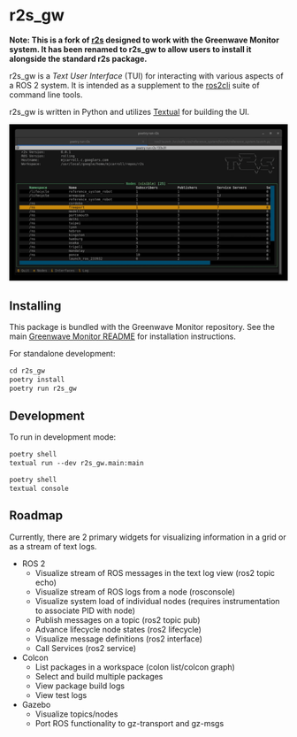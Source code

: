 # r2s_gw

**Note: This is a fork of [r2s](https://github.com/mjcarroll/r2s) designed to work with the Greenwave Monitor system. It has been renamed to r2s_gw to allow users to install it alongside the standard r2s package.**

r2s_gw is a _Text User Interface_ (TUI) for interacting with various aspects of a ROS 2 system.
It is intended as a supplement to the [ros2cli](https://github.com/ros2/ros2cli) suite of command line tools.


r2s_gw is written in Python and utilizes [Textual](https://github.com/textualize/textual/) for building the UI.

![Alt Text](doc/r2s.gif)


## Installing

This package is bundled with the Greenwave Monitor repository. See the main [Greenwave Monitor README](../README.md) for installation instructions.

For standalone development:

```
cd r2s_gw
poetry install
poetry run r2s_gw
```

## Development

To run in development mode:

```
poetry shell
textual run --dev r2s_gw.main:main
```

```
poetry shell
textual console
```

## Roadmap

Currently, there are 2 primary widgets for visualizing information in a grid or as a stream of text logs.

* ROS 2
  * Visualize stream of ROS messages in the text log view (ros2 topic echo)
  * Visualize stream of ROS logs from a node (rosconsole)
  * Visualize system load of individual nodes (requires instrumentation to associate PID with node)
  * Publish messages on a topic (ros2 topic pub)
  * Advance lifecycle node states (ros2 lifecycle)
  * Visualize message definitions (ros2 interface)
  * Call Services (ros2 service)
* Colcon
  * List packages in a workspace (colon list/colcon graph)
  * Select and build multiple packages
  * View package build logs
  * View test logs
* Gazebo
  * Visualize topics/nodes
  * Port ROS functionality to gz-transport and gz-msgs
